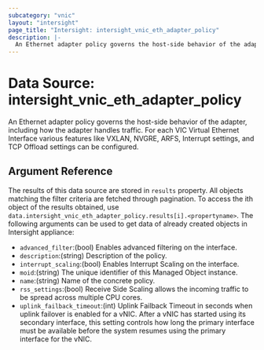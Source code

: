 ```yaml
---
subcategory: "vnic"
layout: "intersight"
page_title: "Intersight: intersight_vnic_eth_adapter_policy"
description: |-
  An Ethernet adapter policy governs the host-side behavior of the adapter, including how the adapter handles traffic. For each VIC Virtual Ethernet Interface various features like VXLAN, NVGRE, ARFS, Interrupt settings, and TCP Offload settings can be configured.
---
```


# Data Source: intersight_vnic_eth_adapter_policy
An Ethernet adapter policy governs the host-side behavior of the adapter, including how the adapter handles traffic. For each VIC Virtual Ethernet Interface various features like VXLAN, NVGRE, ARFS, Interrupt settings, and TCP Offload settings can be configured.
## Argument Reference
The results of this data source are stored in `results` property.
All objects matching the filter criteria are fetched through pagination.
To access the ith object of the results obtained, use `data.intersight_vnic_eth_adapter_policy.results[i].<propertyname>`.
The following arguments can be used to get data of already created objects in Intersight appliance:
* `advanced_filter`:(bool) Enables advanced filtering on the interface. 
* `description`:(string) Description of the policy. 
* `interrupt_scaling`:(bool) Enables Interrupt Scaling on the interface. 
* `moid`:(string) The unique identifier of this Managed Object instance. 
* `name`:(string) Name of the concrete policy. 
* `rss_settings`:(bool) Receive Side Scaling allows the incoming traffic to be spread across multiple CPU cores. 
* `uplink_failback_timeout`:(int) Uplink Failback Timeout in seconds when uplink failover is enabled for a vNIC. After a vNIC has started using its secondary interface, this setting controls how long the primary interface must be available before the system resumes using the primary interface for the vNIC. 
 